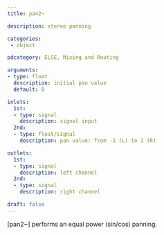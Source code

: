```yaml
---
title: pan2~

description: stereo panning

categories:
 - object

pdcategory: ELSE, Mixing and Routing

arguments:
- type: float
  description: initial pan value
  default: 0

inlets:
  1st:
  - type: signal
    description: signal input
  2nd:
  - type: float/signal
    description: pan value: from -1 (L) to 1 (R)

outlets:
  1st:
  - type: signal
    description: left channel
  2nd:
  - type: signal
    description: right channel

draft: false
---
```


[pan2~] performs an equal power (sin/cos) panning.

